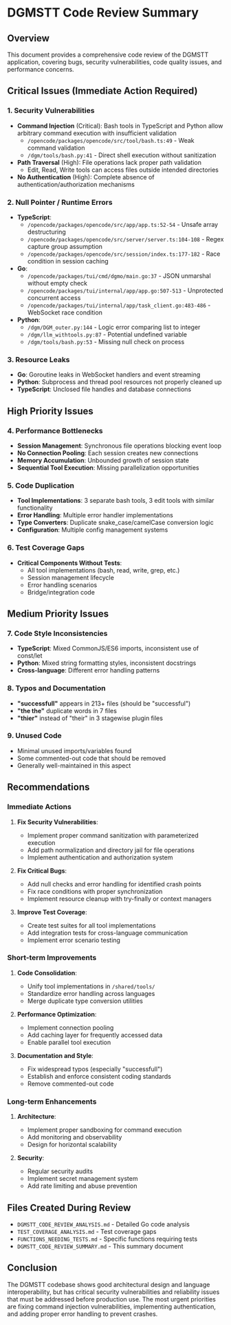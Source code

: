 # DGMSTT Code Review Summary

## Overview
This document provides a comprehensive code review of the DGMSTT application, covering bugs, security vulnerabilities, code quality issues, and performance concerns.

## Critical Issues (Immediate Action Required)

### 1. Security Vulnerabilities
- **Command Injection** (Critical): Bash tools in TypeScript and Python allow arbitrary command execution with insufficient validation
  - `/opencode/packages/opencode/src/tool/bash.ts:49` - Weak command validation
  - `/dgm/tools/bash.py:41` - Direct shell execution without sanitization
- **Path Traversal** (High): File operations lack proper path validation
  - Edit, Read, Write tools can access files outside intended directories
- **No Authentication** (High): Complete absence of authentication/authorization mechanisms

### 2. Null Pointer / Runtime Errors
- **TypeScript**:
  - `/opencode/packages/opencode/src/app/app.ts:52-54` - Unsafe array destructuring
  - `/opencode/packages/opencode/src/server/server.ts:104-108` - Regex capture group assumption
  - `/opencode/packages/opencode/src/session/index.ts:177-182` - Race condition in session caching
- **Go**:
  - `/opencode/packages/tui/cmd/dgmo/main.go:37` - JSON unmarshal without empty check
  - `/opencode/packages/tui/internal/app/app.go:507-513` - Unprotected concurrent access
  - `/opencode/packages/tui/internal/app/task_client.go:483-486` - WebSocket race condition
- **Python**:
  - `/dgm/DGM_outer.py:144` - Logic error comparing list to integer
  - `/dgm/llm_withtools.py:87` - Potential undefined variable
  - `/dgm/tools/bash.py:53` - Missing null check on process

### 3. Resource Leaks
- **Go**: Goroutine leaks in WebSocket handlers and event streaming
- **Python**: Subprocess and thread pool resources not properly cleaned up
- **TypeScript**: Unclosed file handles and database connections

## High Priority Issues

### 4. Performance Bottlenecks
- **Session Management**: Synchronous file operations blocking event loop
- **No Connection Pooling**: Each session creates new connections
- **Memory Accumulation**: Unbounded growth of session state
- **Sequential Tool Execution**: Missing parallelization opportunities

### 5. Code Duplication
- **Tool Implementations**: 3 separate bash tools, 3 edit tools with similar functionality
- **Error Handling**: Multiple error handler implementations
- **Type Converters**: Duplicate snake_case/camelCase conversion logic
- **Configuration**: Multiple config management systems

### 6. Test Coverage Gaps
- **Critical Components Without Tests**:
  - All tool implementations (bash, read, write, grep, etc.)
  - Session management lifecycle
  - Error handling scenarios
  - Bridge/integration code

## Medium Priority Issues

### 7. Code Style Inconsistencies
- **TypeScript**: Mixed CommonJS/ES6 imports, inconsistent use of const/let
- **Python**: Mixed string formatting styles, inconsistent docstrings
- **Cross-language**: Different error handling patterns

### 8. Typos and Documentation
- **"successfull"** appears in 213+ files (should be "successful")
- **"the the"** duplicate words in 7 files
- **"thier"** instead of "their" in 3 stagewise plugin files

### 9. Unused Code
- Minimal unused imports/variables found
- Some commented-out code that should be removed
- Generally well-maintained in this aspect

## Recommendations

### Immediate Actions
1. **Fix Security Vulnerabilities**:
   - Implement proper command sanitization with parameterized execution
   - Add path normalization and directory jail for file operations
   - Implement authentication and authorization system

2. **Fix Critical Bugs**:
   - Add null checks and error handling for identified crash points
   - Fix race conditions with proper synchronization
   - Implement resource cleanup with try-finally or context managers

3. **Improve Test Coverage**:
   - Create test suites for all tool implementations
   - Add integration tests for cross-language communication
   - Implement error scenario testing

### Short-term Improvements
1. **Code Consolidation**:
   - Unify tool implementations in `/shared/tools/`
   - Standardize error handling across languages
   - Merge duplicate type conversion utilities

2. **Performance Optimization**:
   - Implement connection pooling
   - Add caching layer for frequently accessed data
   - Enable parallel tool execution

3. **Documentation and Style**:
   - Fix widespread typos (especially "successfull")
   - Establish and enforce consistent coding standards
   - Remove commented-out code

### Long-term Enhancements
1. **Architecture**:
   - Implement proper sandboxing for command execution
   - Add monitoring and observability
   - Design for horizontal scalability

2. **Security**:
   - Regular security audits
   - Implement secret management system
   - Add rate limiting and abuse prevention

## Files Created During Review
- `DGMSTT_CODE_REVIEW_ANALYSIS.md` - Detailed Go code analysis
- `TEST_COVERAGE_ANALYSIS.md` - Test coverage gaps
- `FUNCTIONS_NEEDING_TESTS.md` - Specific functions requiring tests
- `DGMSTT_CODE_REVIEW_SUMMARY.md` - This summary document

## Conclusion
The DGMSTT codebase shows good architectural design and language interoperability, but has critical security vulnerabilities and reliability issues that must be addressed before production use. The most urgent priorities are fixing command injection vulnerabilities, implementing authentication, and adding proper error handling to prevent crashes.